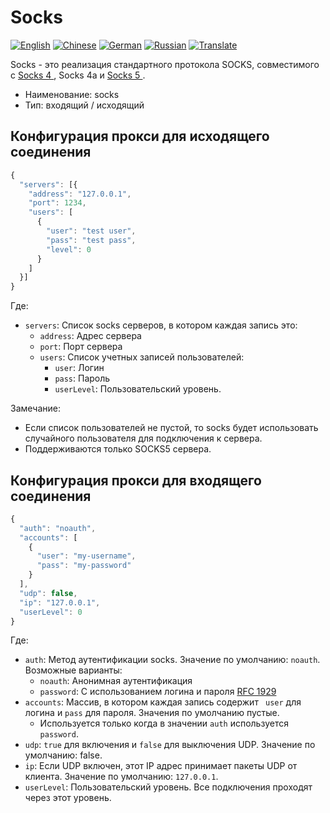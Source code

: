 # Socks

[![English](../resources/english.svg)](https://www.v2ray.com/en/configuration/protocols/socks.html) [![Chinese](../resources/chinese.svg)](https://www.v2ray.com/chapter_02/protocols/socks.html) [![German](../resources/german.svg)](https://www.v2ray.com/de/configuration/protocols/socks.html) [![Russian](../resources/russian.svg)](https://www.v2ray.com/ru/configuration/protocols/socks.html) [![Translate](../resources/lang.svg)](https://crowdin.com/project/v2ray)

Socks - это реализация стандартного протокола SOCKS, совместимого с [ Socks 4 ](http://ftp.icm.edu.pl/packages/socks/socks4/SOCKS4.protocol), Socks 4а и [ Socks 5 ](http://ftp.icm.edu.pl/packages/socks/socks4/SOCKS4.protocol).

* Наименование: socks
* Тип: входящий / исходящий

## Конфигурация прокси для исходящего соединения

```javascript
{
  "servers": [{
    "address": "127.0.0.1",
    "port": 1234,
    "users": [
      {
        "user": "test user",
        "pass": "test pass",
        "level": 0
      }
    ]
  }]
}
```

Где:

* `servers`: Список socks серверов, в котором каждая запись это: 
  * `address`: Адрес сервера
  * `port`: Порт сервера
  * `users`: Список учетных записей пользователей: 
    * `user`: Логин
    * `pass`: Пароль
    * ` userLevel `: Пользовательский уровень.

Замечание:

* Если список пользователей не пустой, то socks будет использовать случайного пользователя для подключения к сервера.
* Поддерживаются только SOCKS5 сервера.

## Конфигурация прокси для входящего соединения

```javascript
{
  "auth": "noauth",
  "accounts": [
    {
      "user": "my-username",
      "pass": "my-password"
    }
  ],
  "udp": false,
  "ip": "127.0.0.1",
  "userLevel": 0
}
```

Где:

* `auth`: Метод аутентификации socks. Значение по умолчанию: `noauth`. Возможные варианты: 
  * `noauth`: Анонимная аутентификация
  * `password`: С использованием логина и пароля [RFC 1929](https://tools.ietf.org/html/rfc1929)
* `accounts`: Массив, в котором каждая запись содержит ` user` для логина и ` pass ` для пароля. Значения по умолчанию пустые. 
  * Используется только когда в значении `auth` используется `password`.
* `udp`: `true` для включения и `false` для выключения UDP. Значение по умолчанию: false.
* `ip`: Если UDP включен, этот IP адрес принимает пакеты UDP от клиента. Значение по умолчанию: `127.0.0.1`.
* ` userLevel `: Пользовательский уровень. Все подключения проходят через этот уровень.